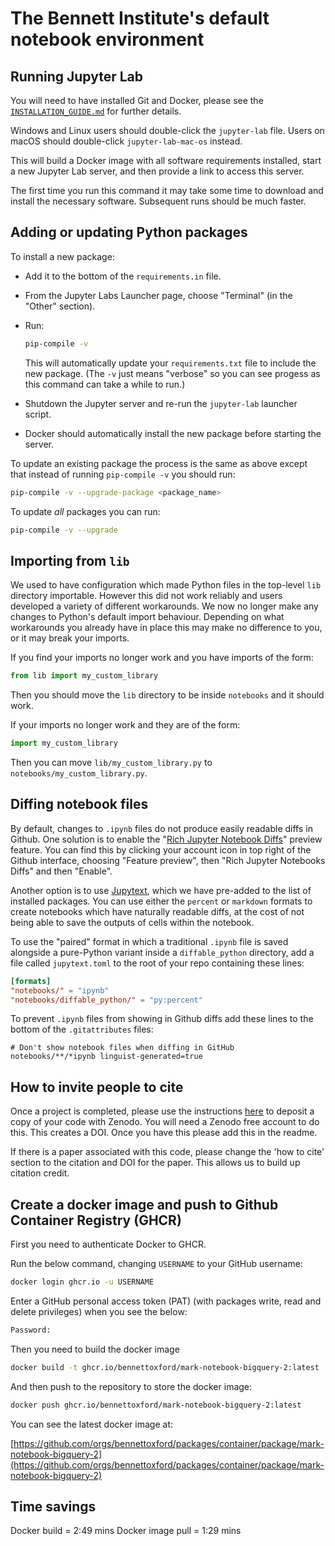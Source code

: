 # The Bennett Institute's default notebook environment

## Running Jupyter Lab

You will need to have installed Git and Docker, please see the
[`INSTALLATION_GUIDE.md`](INSTALLATION_GUIDE.md) for further details.

Windows and Linux users should double-click the `jupyter-lab` file.
Users on macOS should double-click `jupyter-lab-mac-os` instead.

This will build a Docker image with all software requirements installed,
start a new Jupyter Lab server, and then provide a link to access this
server.

The first time you run this command it may take some time to download
and install the necessary software. Subsequent runs should be much
faster.

## Adding or updating Python packages

To install a new package:

- Add it to the bottom of the `requirements.in` file.
- From the Jupyter Labs Launcher page, choose "Terminal" (in the
  "Other" section).
- Run:

  ```sh
  pip-compile -v
  ```

  This will automatically update your `requirements.txt` file to
  include the new package. (The `-v` just means "verbose" so you can
  see progess as this command can take a while to run.)

- Shutdown the Jupyter server and re-run the `jupyter-lab` launcher
  script.
- Docker should automatically install the new package before starting
  the server.

To update an existing package the process is the same as above except
that instead of running `pip-compile -v` you should run:

```sh
pip-compile -v --upgrade-package <package_name>
```

To update _all_ packages you can run:

```sh
pip-compile -v --upgrade
```

## Importing from `lib`

We used to have configuration which made Python files in the top-level
`lib` directory importable. However this did not work reliably and users
developed a variety of different workarounds. We now no longer make any
changes to Python's default import behaviour. Depending on what
workarounds you already have in place this may make no difference to
you, or it may break your imports.

If you find your imports no longer work and you have imports of the
form:

```python
from lib import my_custom_library
```

Then you should move the `lib` directory to be inside `notebooks` and it
should work.

If your imports no longer work and they are of the form:

```python
import my_custom_library
```

Then you can move `lib/my_custom_library.py` to
`notebooks/my_custom_library.py`.

## Diffing notebook files

By default, changes to `.ipynb` files do not produce easily readable
diffs in Github. One solution is to enable the "[Rich Jupyter Notebook
Diffs][richdiff]" preview feature. You can find this by clicking your
account icon in top right of the Github interface, choosing "Feature
preview", then "Rich Jupyter Notebooks Diffs" and then "Enable".

[richdiff]: https://github.blog/changelog/2023-03-01-feature-preview-rich-jupyter-notebook-diffs/

Another option is to use [Jupytext][jupytext], which we have pre-added to the
list of installed packages. You can use either the `percent` or
`markdown` formats to create notebooks which have naturally readable
diffs, at the cost of not being able to save the outputs of cells within
the notebook.

[jupytext]: https://jupytext.readthedocs.io/en/latest/

To use the "paired" format in which a traditional `.ipynb` file is saved
alongside a pure-Python variant inside a `diffable_python` directory,
add a file called `jupytext.toml` to the root of your repo containing
these lines:

```toml
[formats]
"notebooks/" = "ipynb"
"notebooks/diffable_python/" = "py:percent"
```

To prevent `.ipynb` files from showing in Github diffs add these lines
to the bottom of the `.gitattributes` files:

```text
# Don't show notebook files when diffing in GitHub
notebooks/**/*ipynb linguist-generated=true
```

## How to invite people to cite

Once a project is completed, please use the instructions [here](https://guides.github.com/activities/citable-code/) to deposit a copy of your code with Zenodo. You will need a Zenodo free account to do this. This creates a DOI. Once you have this please add this in the readme.

If there is a paper associated with this code, please change the 'how to cite' section to the citation and DOI for the paper. This allows us to build up citation credit.

## Create a docker image and push to Github Container Registry (GHCR)

First you need to authenticate Docker to GHCR.

Run the below command, changing `USERNAME` to your GitHub username:

```bash
docker login ghcr.io -u USERNAME
```

Enter a GitHub personal access token (PAT) (with packages write, read and delete privileges) when you see the below:

```bash
Password:
```

Then you need to build the docker image

```bash
docker build -t ghcr.io/bennettoxford/mark-notebook-bigquery-2:latest .
```

And then push to the repository to store the docker image:

```bash
docker push ghcr.io/bennettoxford/mark-notebook-bigquery-2:latest
```

You can see the latest docker image at:

[https://github.com/orgs/bennettoxford/packages/container/package/mark-notebook-bigquery-2](https://github.com/orgs/bennettoxford/packages/container/package/mark-notebook-bigquery-2)

## Time savings

Docker build = 2:49 mins
Docker image pull = 1:29 mins
